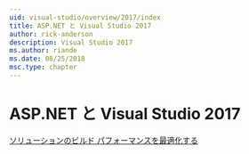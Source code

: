 ```yaml
---
uid: visual-studio/overview/2017/index
title: ASP.NET と Visual Studio 2017
author: rick-anderson
description: Visual Studio 2017
ms.author: riande
ms.date: 08/25/2018
msc.type: chapter
---
```

<a name="aspnet-and-visual-studio-2017"></a>ASP.NET と Visual Studio 2017
====================

[ソリューションのビルド パフォーマンスを最適化する](xref:visual-studio/overview/2017/optimize-build-perf)